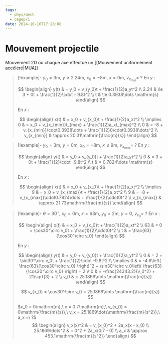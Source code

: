 ```yaml
---
tags:
  - phys/mech
  - cegep/1
date: 2024-10-16T17:26:08
---
```


# Mouvement projectile

Mouvement 2D où chaque axe effectue un [[Mouvement uniformément accéléré|MUA]]

> [!example]- $y_0 = 3\mathrm{m},\ y \ge 2.24\mathrm{m},\ x_0 = -8\mathrm{m},\ x = 0\mathrm{m},\ v_{x_{min}} =\ ?$
> En $y$ :
>
> $$
> \begin{align}
> y(t) & = y_0 + v_{y_0}t + \frac{1}{2}a_yt^2 \\
> 2.24 & \le 3 + 0t + \frac{1}{2}\cdot - 9.8t^2 \\
> t & \le 0.3938\dots \mathrm{s}
> \end{align}
> $$
>
> En $x$ :
>
> $$
> \begin{align}
> x(t) & = x_0 + v_{x_0}t + \frac{1}{2}a_xt^2 \\
> \implies 0 & = x_0 + v_{x_{min}}t_{max} + \frac{1}{2}a_xt_{max}^2 \\
> 0 & = -8 + v_{x_{min}}\cdot0.3938\dots + \frac{1}{2}0\cdot0.3938\dots^2 \\
> v_{x_{min}} & \approx 20.31\mathrm{\frac{m}{s}}
> \end{align}
> $$

> [!example]- $y_0 = 3\mathrm{m},\ y = 0\mathrm{m},\ x_0 = -8\mathrm{m},\ x \le 9\mathrm{m},\ v_{x_{max}} =\ ?$
> En $y$ :
>
> $$
> \begin{align}
> y(t) & = y_0 + v_{y_0}t + \frac{1}{2}a_yt^2 \\
> 0 & = 3 + 0t + \frac{1}{2}\cdot -9.8t^2 \\
> t & = 0.7824\dots \mathrm{s}
> \end{align}
> $$
>
> En $x$ :
>
> $$
> \begin{align}
> x(t) & = x_0 + v_{x_0}t + \frac{1}{2}a_xt^2 \\
> \implies 9 & = x_0 + v_{x_{max}}t + \frac{1}{2}a_xt^2 \\
> 9 & = -8 + v_{x_{max}}\cdot0.7824\dots + \frac{1}{2}\cdot0t^2 \\
> v_{x_{max}} & \approx 21.73\mathrm{\frac{m}{s}}
> \end{align}
> $$

> [!example]- $\theta = 30^\circ,\ x_0 = 0\mathrm{m},\ x = 63\mathrm{m},\ y_0 = 2\mathrm{m},\ y = 0,\ v_{x_0} =\ ?$
> En $x$ :
>
> $$
> \begin{align}
> x(t) & = x_0 + v_{x_0}t + \frac{1}{2}a_xt^2 \\
> 63 & = 0 + \cos30^\circ v_0t + \frac{1}{2}\cdot0t^2 \\
> t & = \frac{63}{\cos30^\circ v_0}
> \end{align}
> $$
>
> En $y$ :
>
> $$
> \begin{align}
> y(t) & = y_0 + v_{y_0}t + \frac{1}{2}a_yt^2 \\
> 0 & = 2 + \sin30^\circ v_0t + \frac{1}{2}\cdot -9.8t^2 \\
> \implies 0 & = -4.6\left( \frac{63}{\cos30^\circ v_0} \right)^2 + \sin30^\circ v_0\left( \frac{63}{\cos30^\circ v_0} \right) + 2 \\
> 0 & = -\frac{24343.2}{v_0^2} + 21\sqrt{3} + 2 \\
> v_0 & = 25.1869\dots \mathrm{\frac{m}{s}}
> \end{align}
> $$
>
> $$
> v_{x_0} = \cos30^\circ v_0 = 25.1869\dots \mathrm{\frac{m}{s}}
> $$
>
> $x_0 = 0\mathrm{m},\ x = 0.7\mathrm{m},\ v_{x_0} = 0\mathrm{\frac{m}{s}},\ v_x = 25.1869\dots\mathrm{\frac{m}{s^2}},\ a_x =\ ?$
> $$
> \begin{align}
> v_x(x)^2 & = v_{x_0}^2 + 2a_x(x - x_0) \\
> 25.1869\dots^2 & = 0^2 + 2a_x(0.7 - 0) \\
> a_x & \approx 453.1\mathrm{\frac{m}{s^2}}
> \end{align}
> $$

